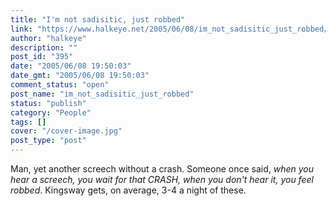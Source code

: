 ```yaml
---
title: "I'm not sadisitic, just robbed"
link: "https://www.halkeye.net/2005/06/08/im_not_sadisitic_just_robbed/"
author: "halkeye"
description: ""
post_id: "395"
date: "2005/06/08 19:50:03"
date_gmt: "2005/06/08 19:50:03"
comment_status: "open"
post_name: "im_not_sadisitic_just_robbed"
status: "publish"
category: "People"
tags: []
cover: "/cover-image.jpg"
post_type: "post"
---
```


Man, yet another screech without a crash. Someone once said, _when you hear a screech, you wait for that CRASH, when you don't hear it, you feel robbed_. Kingsway gets, on average, 3-4 a night of these.